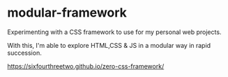 # modular-framework

Experimenting with a CSS framework to use for my personal web projects. 

With this, I'm able to explore HTML,CSS & JS in a modular way in rapid succession. 

https://sixfourthreetwo.github.io/zero-css-framework/
